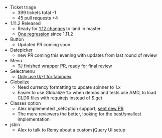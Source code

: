 * Ticket triage
  * 399 tickets total -1
  * 45 pull requests +4
* 1.11.2 Released
  * Ready for [1.12 changes](https://github.com/jquery/jquery-ui/milestones/1.12) to land in master
  * [One regression](https://bugs.jqueryui.com/ticket/10669) since 1.11.2
* Button
  * Updated PR coming soon
* Datepicker
  * new PR coming this evening with updates from last round of review
* Menu
  * [TJ finished wrapper PR, ready for final review](https://github.com/jquery/jquery-ui/pull/1342)
* Selectmenu
  * [Only use 0/-1 for tabindex](https://bugs.jqueryui.com/ticket/10665)
* Globalize
  * Need currency formatting to update spinner to 1.x
  * Easier to use Globalize 1.x when demos and tests use AMD, to load CLDR files with requirejs instead of $.get
* Classes option
  * Alex implemented _setOption support, [sent new PR](https://github.com/jquery/jquery-ui/pull/1369)
  * The more reviewers the better, looking for the best/smallest implementation
* jsbin
  * Alex to talk to Remy about a custom jQuery UI setup
